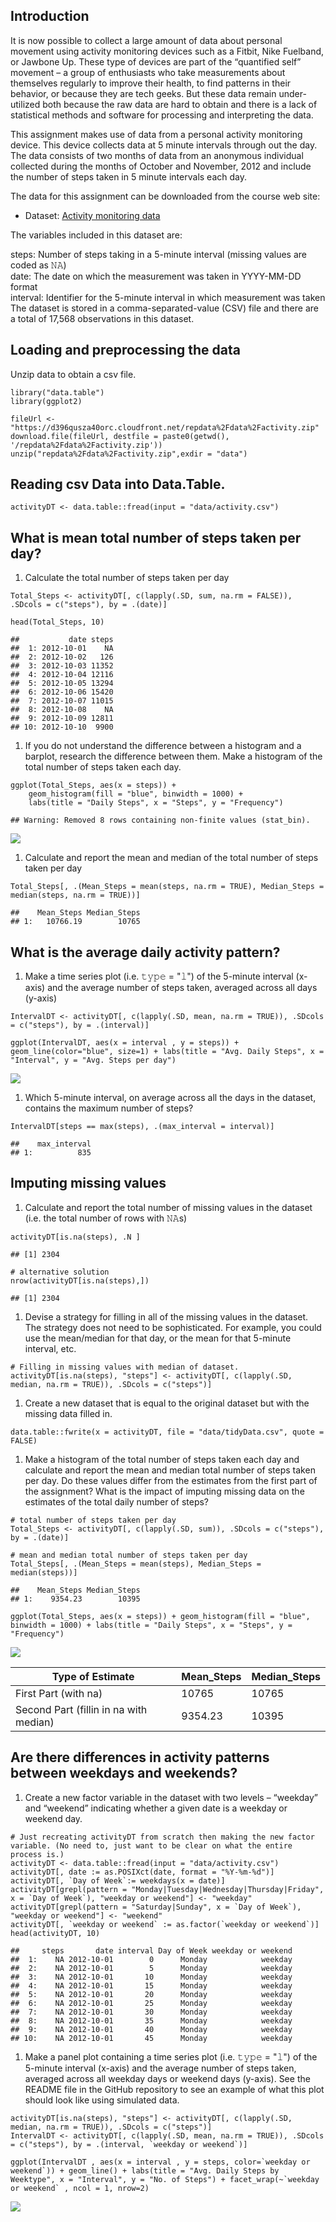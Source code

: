 Introduction
------------

It is now possible to collect a large amount of data about personal
movement using activity monitoring devices such as a Fitbit, Nike
Fuelband, or Jawbone Up. These type of devices are part of the
“quantified self” movement – a group of enthusiasts who take
measurements about themselves regularly to improve their health, to find
patterns in their behavior, or because they are tech geeks. But these
data remain under-utilized both because the raw data are hard to obtain
and there is a lack of statistical methods and software for processing
and interpreting the data.

This assignment makes use of data from a personal activity monitoring
device. This device collects data at 5 minute intervals through out the
day. The data consists of two months of data from an anonymous
individual collected during the months of October and November, 2012 and
include the number of steps taken in 5 minute intervals each day.

The data for this assignment can be downloaded from the course web site:

-   Dataset: [Activity monitoring
    data](https://d396qusza40orc.cloudfront.net/repdata%2Fdata%2Factivity.zip)

The variables included in this dataset are:

steps: Number of steps taking in a 5-minute interval (missing values are
coded as 𝙽𝙰) </br> date: The date on which the measurement was taken in
YYYY-MM-DD format </br> interval: Identifier for the 5-minute interval
in which measurement was taken </br> The dataset is stored in a
comma-separated-value (CSV) file and there are a total of 17,568
observations in this dataset.

Loading and preprocessing the data
----------------------------------

Unzip data to obtain a csv file.

    library("data.table")
    library(ggplot2)

    fileUrl <- "https://d396qusza40orc.cloudfront.net/repdata%2Fdata%2Factivity.zip"
    download.file(fileUrl, destfile = paste0(getwd(), '/repdata%2Fdata%2Factivity.zip'))
    unzip("repdata%2Fdata%2Factivity.zip",exdir = "data")

Reading csv Data into Data.Table.
---------------------------------

    activityDT <- data.table::fread(input = "data/activity.csv")

What is mean total number of steps taken per day?
-------------------------------------------------

1.  Calculate the total number of steps taken per day

<!-- -->

    Total_Steps <- activityDT[, c(lapply(.SD, sum, na.rm = FALSE)), .SDcols = c("steps"), by = .(date)] 

    head(Total_Steps, 10)

    ##           date steps
    ##  1: 2012-10-01    NA
    ##  2: 2012-10-02   126
    ##  3: 2012-10-03 11352
    ##  4: 2012-10-04 12116
    ##  5: 2012-10-05 13294
    ##  6: 2012-10-06 15420
    ##  7: 2012-10-07 11015
    ##  8: 2012-10-08    NA
    ##  9: 2012-10-09 12811
    ## 10: 2012-10-10  9900

1.  If you do not understand the difference between a histogram and a
    barplot, research the difference between them. Make a histogram of
    the total number of steps taken each day.

<!-- -->

    ggplot(Total_Steps, aes(x = steps)) +
        geom_histogram(fill = "blue", binwidth = 1000) +
        labs(title = "Daily Steps", x = "Steps", y = "Frequency")

    ## Warning: Removed 8 rows containing non-finite values (stat_bin).

![](PA1_template_files/figure-markdown_strict/unnamed-chunk-4-1.png)

1.  Calculate and report the mean and median of the total number of
    steps taken per day

<!-- -->

    Total_Steps[, .(Mean_Steps = mean(steps, na.rm = TRUE), Median_Steps = median(steps, na.rm = TRUE))]

    ##    Mean_Steps Median_Steps
    ## 1:   10766.19        10765

What is the average daily activity pattern?
-------------------------------------------

1.  Make a time series plot (i.e. 𝚝𝚢𝚙𝚎 = "𝚕") of the 5-minute interval
    (x-axis) and the average number of steps taken, averaged across all
    days (y-axis)

<!-- -->

    IntervalDT <- activityDT[, c(lapply(.SD, mean, na.rm = TRUE)), .SDcols = c("steps"), by = .(interval)] 

    ggplot(IntervalDT, aes(x = interval , y = steps)) + geom_line(color="blue", size=1) + labs(title = "Avg. Daily Steps", x = "Interval", y = "Avg. Steps per day")

![](PA1_template_files/figure-markdown_strict/unnamed-chunk-6-1.png)

1.  Which 5-minute interval, on average across all the days in the
    dataset, contains the maximum number of steps?

<!-- -->

    IntervalDT[steps == max(steps), .(max_interval = interval)]

    ##    max_interval
    ## 1:          835

Imputing missing values
-----------------------

1.  Calculate and report the total number of missing values in the
    dataset (i.e. the total number of rows with 𝙽𝙰s)

<!-- -->

    activityDT[is.na(steps), .N ]

    ## [1] 2304

    # alternative solution
    nrow(activityDT[is.na(steps),])

    ## [1] 2304

1.  Devise a strategy for filling in all of the missing values in the
    dataset. The strategy does not need to be sophisticated. For
    example, you could use the mean/median for that day, or the mean for
    that 5-minute interval, etc.

<!-- -->

    # Filling in missing values with median of dataset. 
    activityDT[is.na(steps), "steps"] <- activityDT[, c(lapply(.SD, median, na.rm = TRUE)), .SDcols = c("steps")]

1.  Create a new dataset that is equal to the original dataset but with
    the missing data filled in.

<!-- -->

    data.table::fwrite(x = activityDT, file = "data/tidyData.csv", quote = FALSE)

1.  Make a histogram of the total number of steps taken each day and
    calculate and report the mean and median total number of steps taken
    per day. Do these values differ from the estimates from the first
    part of the assignment? What is the impact of imputing missing data
    on the estimates of the total daily number of steps?

<!-- -->

    # total number of steps taken per day
    Total_Steps <- activityDT[, c(lapply(.SD, sum)), .SDcols = c("steps"), by = .(date)] 

    # mean and median total number of steps taken per day
    Total_Steps[, .(Mean_Steps = mean(steps), Median_Steps = median(steps))]

    ##    Mean_Steps Median_Steps
    ## 1:    9354.23        10395

    ggplot(Total_Steps, aes(x = steps)) + geom_histogram(fill = "blue", binwidth = 1000) + labs(title = "Daily Steps", x = "Steps", y = "Frequency")

![](PA1_template_files/figure-markdown_strict/unnamed-chunk-11-1.png)

<table>
<thead>
<tr class="header">
<th>Type of Estimate</th>
<th>Mean_Steps</th>
<th>Median_Steps</th>
</tr>
</thead>
<tbody>
<tr class="odd">
<td>First Part (with na)</td>
<td>10765</td>
<td>10765</td>
</tr>
<tr class="even">
<td>Second Part (fillin in na with median)</td>
<td>9354.23</td>
<td>10395</td>
</tr>
</tbody>
</table>

Are there differences in activity patterns between weekdays and weekends?
-------------------------------------------------------------------------

1.  Create a new factor variable in the dataset with two levels –
    “weekday” and “weekend” indicating whether a given date is a weekday
    or weekend day.

<!-- -->

    # Just recreating activityDT from scratch then making the new factor variable. (No need to, just want to be clear on what the entire process is.) 
    activityDT <- data.table::fread(input = "data/activity.csv")
    activityDT[, date := as.POSIXct(date, format = "%Y-%m-%d")]
    activityDT[, `Day of Week`:= weekdays(x = date)]
    activityDT[grepl(pattern = "Monday|Tuesday|Wednesday|Thursday|Friday", x = `Day of Week`), "weekday or weekend"] <- "weekday"
    activityDT[grepl(pattern = "Saturday|Sunday", x = `Day of Week`), "weekday or weekend"] <- "weekend"
    activityDT[, `weekday or weekend` := as.factor(`weekday or weekend`)]
    head(activityDT, 10)

    ##     steps       date interval Day of Week weekday or weekend
    ##  1:    NA 2012-10-01        0      Monday            weekday
    ##  2:    NA 2012-10-01        5      Monday            weekday
    ##  3:    NA 2012-10-01       10      Monday            weekday
    ##  4:    NA 2012-10-01       15      Monday            weekday
    ##  5:    NA 2012-10-01       20      Monday            weekday
    ##  6:    NA 2012-10-01       25      Monday            weekday
    ##  7:    NA 2012-10-01       30      Monday            weekday
    ##  8:    NA 2012-10-01       35      Monday            weekday
    ##  9:    NA 2012-10-01       40      Monday            weekday
    ## 10:    NA 2012-10-01       45      Monday            weekday

1.  Make a panel plot containing a time series plot (i.e. 𝚝𝚢𝚙𝚎 = "𝚕") of
    the 5-minute interval (x-axis) and the average number of steps
    taken, averaged across all weekday days or weekend days (y-axis).
    See the README file in the GitHub repository to see an example of
    what this plot should look like using simulated data.

<!-- -->

    activityDT[is.na(steps), "steps"] <- activityDT[, c(lapply(.SD, median, na.rm = TRUE)), .SDcols = c("steps")]
    IntervalDT <- activityDT[, c(lapply(.SD, mean, na.rm = TRUE)), .SDcols = c("steps"), by = .(interval, `weekday or weekend`)] 

    ggplot(IntervalDT , aes(x = interval , y = steps, color=`weekday or weekend`)) + geom_line() + labs(title = "Avg. Daily Steps by Weektype", x = "Interval", y = "No. of Steps") + facet_wrap(~`weekday or weekend` , ncol = 1, nrow=2)

![](PA1_template_files/figure-markdown_strict/unnamed-chunk-13-1.png)
